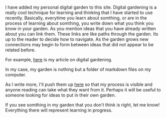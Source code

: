 I have added my personal digital garden to this site. Digital gardening is a really cool technique for learning and thinking that I have started to use recently. Basically, everytime you learn about somthing, or are in the process of learning about somthing, you write down what you think you know in your garden. As you mention ideas that you have already written about you can link them. These links are like paths through the garden. Its up to the reader to decide how to navigate. As the garden grows new connections may begin to form between ideas that did not appear to be related before. 

For example, [here]({{site.url}}/digital-garden) is my article on digital gardening.

In my case, my garden is nothing but a folder of markdown files on my computer. 

As I write more, I'll push them up [here]({{site.url}}/3.garden) so that my process is visible and anyone reading can take what they want from it. Perhaps it will be useful to someone looking for ideas to put in their own garden. 

If you see somthing in my garden that you don't think is right, let me know! Everything there will represent learning in progress.